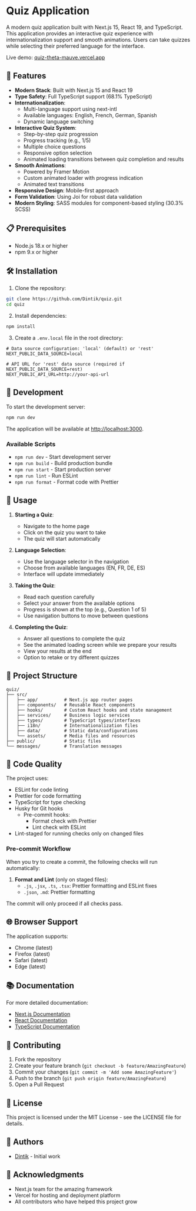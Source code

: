 # Quiz Application

A modern quiz application built with Next.js 15, React 19, and TypeScript. This application provides an interactive quiz experience with internationalization support and smooth animations. Users can take quizzes while selecting their preferred language for the interface.

Live demo: [quiz-theta-mauve.vercel.app](https://quiz-theta-mauve.vercel.app)

## 🚀 Features

- **Modern Stack**: Built with Next.js 15 and React 19
- **Type Safety**: Full TypeScript support (68.1% TypeScript)
- **Internationalization**:
  - Multi-language support using next-intl
  - Available languages: English, French, German, Spanish
  - Dynamic language switching
- **Interactive Quiz System**:
  - Step-by-step quiz progression
  - Progress tracking (e.g., 1/5)
  - Multiple choice questions
  - Responsive option selection
  - Animated loading transitions between quiz completion and results
- **Smooth Animations**:
  - Powered by Framer Motion
  - Custom animated loader with progress indication
  - Animated text transitions
- **Responsive Design**: Mobile-first approach
- **Form Validation**: Using Joi for robust data validation
- **Modern Styling**: SASS modules for component-based styling (30.3% SCSS)

## 📋 Prerequisites

- Node.js 18.x or higher
- npm 9.x or higher

## 🛠️ Installation

1. Clone the repository:

```bash
git clone https://github.com/Dintik/quiz.git
cd quiz
```

2. Install dependencies:

```bash
npm install
```

3. Create a `.env.local` file in the root directory:

```env
# Data source configuration: 'local' (default) or 'rest'
NEXT_PUBLIC_DATA_SOURCE=local

# API URL for 'rest' data source (required if NEXT_PUBLIC_DATA_SOURCE=rest)
NEXT_PUBLIC_API_URL=http://your-api-url
```

## 🚀 Development

To start the development server:

```bash
npm run dev
```

The application will be available at [http://localhost:3000](http://localhost:3000).

### Available Scripts

- `npm run dev` - Start development server
- `npm run build` - Build production bundle
- `npm run start` - Start production server
- `npm run lint` - Run ESLint
- `npm run format` - Format code with Prettier

## 📱 Usage

1. **Starting a Quiz**:

   - Navigate to the home page
   - Click on the quiz you want to take
   - The quiz will start automatically

2. **Language Selection**:

   - Use the language selector in the navigation
   - Choose from available languages (EN, FR, DE, ES)
   - Interface will update immediately

3. **Taking the Quiz**:

   - Read each question carefully
   - Select your answer from the available options
   - Progress is shown at the top (e.g., Question 1 of 5)
   - Use navigation buttons to move between questions

4. **Completing the Quiz**:
   - Answer all questions to complete the quiz
   - See the animated loading screen while we prepare your results
   - View your results at the end
   - Option to retake or try different quizzes

## 📁 Project Structure

```
quiz/
├── src/
│   ├── app/          # Next.js app router pages
│   ├── components/   # Reusable React components
│   ├── hooks/        # Custom React hooks and state management
│   ├── services/     # Business logic services
│   ├── types/        # TypeScript types/interfaces
│   ├── i18n/         # Internationalization files
│   ├── data/         # Static data/configurations
│   └── assets/       # Media files and resources
├── public/           # Static files
└── messages/         # Translation messages
```

## 🧪 Code Quality

The project uses:

- ESLint for code linting
- Prettier for code formatting
- TypeScript for type checking
- Husky for Git hooks
  - Pre-commit hooks:
    - Format check with Prettier
    - Lint check with ESLint
- Lint-staged for running checks only on changed files

### Pre-commit Workflow

When you try to create a commit, the following checks will run automatically:

1. **Format and Lint** (only on staged files):
   - `.js`, `.jsx`, `.ts`, `.tsx`: Prettier formatting and ESLint fixes
   - `.json`, `.md`: Prettier formatting

The commit will only proceed if all checks pass.

## 🌐 Browser Support

The application supports:

- Chrome (latest)
- Firefox (latest)
- Safari (latest)
- Edge (latest)

## 📚 Documentation

For more detailed documentation:

- [Next.js Documentation](https://nextjs.org/docs)
- [React Documentation](https://react.dev)
- [TypeScript Documentation](https://www.typescriptlang.org/docs)

## 🤝 Contributing

1. Fork the repository
2. Create your feature branch (`git checkout -b feature/AmazingFeature`)
3. Commit your changes (`git commit -m 'Add some AmazingFeature'`)
4. Push to the branch (`git push origin feature/AmazingFeature`)
5. Open a Pull Request

## 📄 License

This project is licensed under the MIT License - see the LICENSE file for details.

## 👥 Authors

- [Dintik](https://github.com/Dintik) - Initial work

## 🙏 Acknowledgments

- Next.js team for the amazing framework
- Vercel for hosting and deployment platform
- All contributors who have helped this project grow
